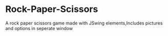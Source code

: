 # Rock-Paper-Scissors
A rock paper scissors game made with JSwing  elements,Includes pictures and options in seperate window
